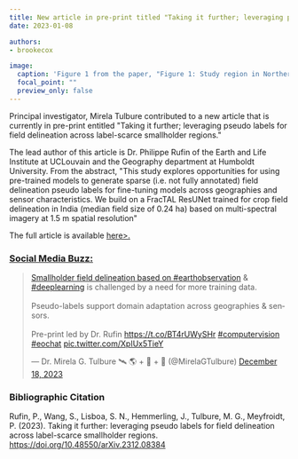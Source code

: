 ```yaml
---
title: New article in pre-print titled "Taking it further; leveraging pseudo labels for field delineation across label-scarce smallholder regions"
date: 2023-01-08

authors:
- brookecox

image:
  caption: 'Figure 1 from the paper, "Figure 1: Study region in Northern Mozambique (A) with site locations for training (yellow), validation (red), and test split (blue). Image data sources: Panel A: PlanetScope mosaic of May 2023, provided through the NICFI data program (Planet Labs Inc., 2023). Panels B-D illustrate example sites with sparse labels and zoom ins. Image data sources: Google Earth Pro VHR imagery (©2023 Maxar Technologies). Panel E shows histogram of image acquisition years in each split, separated by dry season (filled bars) and wet season (hollow bars)."'
  focal_point: ""
  preview_only: false
---
```


Principal investigator, Mirela Tulbure contributed to a new article that is currently in pre-print entitled "Taking it further; leveraging pseudo labels for field delineation across label-scarce smallholder regions."

<!--more-->

The lead author of this article is Dr. Philippe Rufin of the Earth and Life Institute at UCLouvain and the Geography department at Humboldt University. From the abstract, "This study explores opportunities for using pre-trained models to generate sparse (i.e. not fully annotated) field delineation pseudo labels for fine-tuning models across geographies and sensor characteristics. We build on a FracTAL ResUNet trained for crop field delineation in India (median field size of 0.24 ha) based
on multi-spectral imagery at 1.5 m spatial resolution"

The full article is available <a href="https://doi.org/10.48550/arXiv.2312.08384">here>.

### Social Media Buzz:

<blockquote class="twitter-tweet"><p lang="en" dir="ltr">Smallholder field delineation based on <a href="https://twitter.com/hashtag/earthobservation?src=hash&amp;ref_src=twsrc%5Etfw">#earthobservation</a> &amp; <a href="https://twitter.com/hashtag/deeplearning?src=hash&amp;ref_src=twsrc%5Etfw">#deeplearning</a> is challenged by a need for more training data. <br><br>Pseudo-labels support domain adaptation across geographies &amp; sensors. <br><br>Pre-print led by Dr. Rufin <a href="https://t.co/BT4rUWySHr">https://t.co/BT4rUWySHr</a> <a href="https://twitter.com/hashtag/computervision?src=hash&amp;ref_src=twsrc%5Etfw">#computervision</a> <a href="https://twitter.com/hashtag/eochat?src=hash&amp;ref_src=twsrc%5Etfw">#eochat</a> <a href="https://t.co/XpIUx5TieY">pic.twitter.com/XpIUx5TieY</a></p>&mdash; Dr. Mirela G. Tulbure 🛰 🌎 + 🐍 + 🌊 (@MirelaGTulbure) <a href="https://twitter.com/MirelaGTulbure/status/1736805134968271305?ref_src=twsrc%5Etfw">December 18, 2023</a></blockquote> <script async src="https://platform.twitter.com/widgets.js" charset="utf-8"></script>

<p>

### Bibliographic Citation

Rufin, P., Wang, S., Lisboa, S. N., Hemmerling, J., Tulbure, M. G., Meyfroidt, P. (2023). Taking it further: leveraging pseudo labels for field delineation across label-scarce smallholder regions. https://doi.org/10.48550/arXiv.2312.08384 